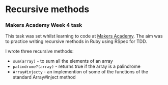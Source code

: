 Recursive methods
=================

### Makers Academy Week 4 task

This task was set whilst learning to code at
[Makers Academy](http://www.makersacademy.com). The aim was to practice writing
recursive methods in Ruby using RSpec for TDD.

I wrote three recursive methods:

  - `sum(array)` - to sum all the elements of an array
  - `palindrome?(array)` - returns true if the array is a palindrome
  - `Array#injecty` - an implemention of some of the functions of the standard Array#inject method